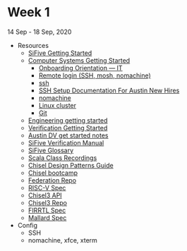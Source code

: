 # Week 1

14 Sep - 18 Sep, 2020

* Resources
    * [SiFive Getting Started](https://sifive.atlassian.net/wiki/spaces/GS/pages/622602/SiFive+Getting+Started)
    * [Computer Systems Getting Started](https://sifive.atlassian.net/wiki/spaces/SysDocs/pages/45014262/Computer+Systems+Getting+Started)
        * [Onboarding Orientation &mdash; IT](https://docs.google.com/presentation/d/1mNAZhsCy7__5orN8ktHeQl0rZnw9vmIrOFJzhPteN_c/edit#slide=id.p5)
        * [Remote login (SSH, mosh, nomachine)](https://sifive.atlassian.net/wiki/spaces/SysDocs/pages/37912614/Remote+login+SSH+mosh+nomachine)
        * [ssh](https://sifive.atlassian.net/wiki/spaces/SysDocs/pages/37912658/ssh)
        * [SSH Setup Documentation For Austin New Hires](https://sifive.atlassian.net/wiki/spaces/SysDocs/pages/523379581/SSH+Setup+Documentation+For+Austin+New+Hires)
        * [nomachine](https://sifive.atlassian.net/wiki/spaces/SysDocs/pages/38895636/nomachine)
        * [Linux cluster](https://sifive.atlassian.net/wiki/spaces/SysDocs/pages/37912609/Linux+cluster+including+resource+monitoring)
        * [Git](https://sifive.atlassian.net/wiki/spaces/ENG/pages/246349879/Git)
    * [Engineering getting started](https://sifive.atlassian.net/wiki/spaces/ENG/pages/202014759/Engineering+getting+started)
    * [Verification Getting Started](https://sifive.atlassian.net/wiki/spaces/CIP/pages/244547640/Verification+Getting+Started)
    * [Austin DV get started notes](https://sifive.atlassian.net/wiki/spaces/CIP/pages/575702096/Austin+DV+get+started+notes)
    * [SiFive Verification Manual](https://docs.google.com/document/d/1fG8ZFYjdIV2ENHE6wxheG_J3k47kuagPHA29AFBLyP4/edit)
    * [SiFive Glossary](https://sifive.atlassian.net/wiki/spaces/GS/pages/43070884/SiFive+Glossary)
    * [Scala Class Recordings](https://drive.google.com/drive/folders/1y2bXORwefzFr_i0t9aHg1-23VKhPSu5I)
    * [Chisel Design Patterns Guide](https://sifive.atlassian.net/wiki/spaces/TEM/pages/503611630/Chisel+Design+Patterns+Guide)
    * [Chisel bootcamp](https://github.com/freechipsproject/chisel-bootcamp)
    * [Federation Repo](https://github.com/sifive/federation)
    * [RISC-V Spec](https://riscv.org/technical/specifications/)
    * [Chisel3 API](https://www.chisel-lang.org/api/latest/chisel3/index.html)
    * [Chisel3 Repo](https://github.com/freechipsproject/chisel3)
    * [FIRRTL Spec](https://github.com/freechipsproject/firrtl/blob/master/spec/spec.pdf)
    * [Mallard Spec](https://github.com/sifive/arch-specs/blob/master/mallard_mas.adoc)
* Config
    * SSH
    * nomachine, xfce, xterm
